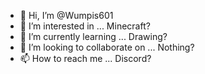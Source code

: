 - 👋 Hi, I’m @Wumpis601
- 👀 I’m interested in ... Minecraft?
- 🌱 I’m currently learning ... Drawing?
- 💞️ I’m looking to collaborate on ... Nothing?
- 📫 How to reach me ... Discord?
